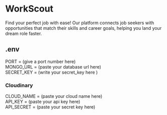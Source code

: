 # WorkScout
Find your perfect job with ease! Our platform connects job seekers with opportunities that match their skills and career goals, helping you land your dream role faster.


## .env
PORT = (give a port number here) <br>
MONGO_URL =  (paste your database url here) <br>
SECRET_KEY = (write your secret_key here ) <br>

### Cloudinary
CLOUD_NAME = (paste your cloud name  here) <br>
API_KEY = (paste your api key here) <br>
API_SECRET = (paste your secret key here) <br>

